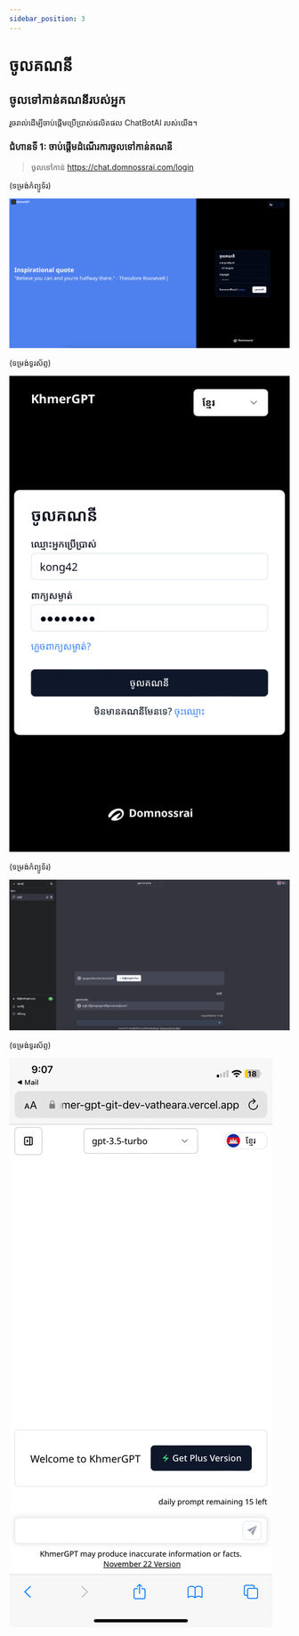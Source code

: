 ```yaml
---
sidebar_position: 3
---
```


# ចូលគណនី

## ចូលទៅកាន់គណនីរបស់អ្នក
រួចរាល់ដើម្បីចាប់ផ្តើមប្រើប្រាស់ផលិតផល ChatBotAI របស់យើង។

### ជំហានទី 1: ចាប់ផ្តើមដំណើរការចូលទៅកាន់គណនី

> ចូលទៅកាន់ https://chat.domnossrai.com/login 

(ទម្រង់កំ​ព្យូ​ទ័​រ)

![](../../../../../static/img/desktop-kh/login-page-kh.png)

(ទម្រង់ទូរស័ព្ទ)

![](../../../../../static/img/mobile-kh/mobile-login-page-kh.png)

<!-- <img src="../../../../../static/img/mobile-kh/mobile-login-page-kh.png" width="250"> -->

(ទម្រង់កំ​ព្យូ​ទ័​រ)

![](../../../../../static/img/desktop-kh/home-page-kh.png)

(ទម្រង់ទូរស័ព្ទ)

![](../../../../../static/img/mobile-kh/mobile-home-page-kh.png)

<!-- <img src="../../../../../static/img/mobile-kh/mobile-home-page-kh.png" width="250"> -->
